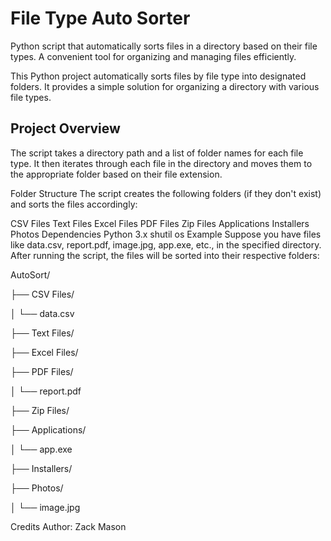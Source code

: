 # File Type Auto Sorter

Python script that automatically sorts files in a directory based on their file types. A convenient tool for organizing and managing files efficiently.

This Python project automatically sorts files by file type into designated folders. It provides a simple solution for organizing a directory with various file types.

## Project Overview

The script takes a directory path and a list of folder names for each file type. It then iterates through each file in the directory and moves them to the appropriate folder based on their file extension.

Folder Structure
The script creates the following folders (if they don't exist) and sorts the files accordingly:

CSV Files
Text Files
Excel Files
PDF Files
Zip Files
Applications
Installers
Photos
Dependencies
Python 3.x
shutil
os
Example
Suppose you have files like data.csv, report.pdf, image.jpg, app.exe, etc., in the specified directory. After running the script, the files will be sorted into their respective folders:

AutoSort/

├── CSV Files/

│   └── data.csv

├── Text Files/

├── Excel Files/

├── PDF Files/

│   └── report.pdf

├── Zip Files/

├── Applications/

│   └── app.exe

├── Installers/

├── Photos/

│   └── image.jpg

Credits
Author: Zack Mason
